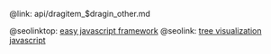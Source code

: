 @link: api/dragitem_$dragin_other.md

@seolinktop: [easy javascript framework](https://webix.com)
@seolink: [tree visualization javascript](https://webix.com/widget/tree/)